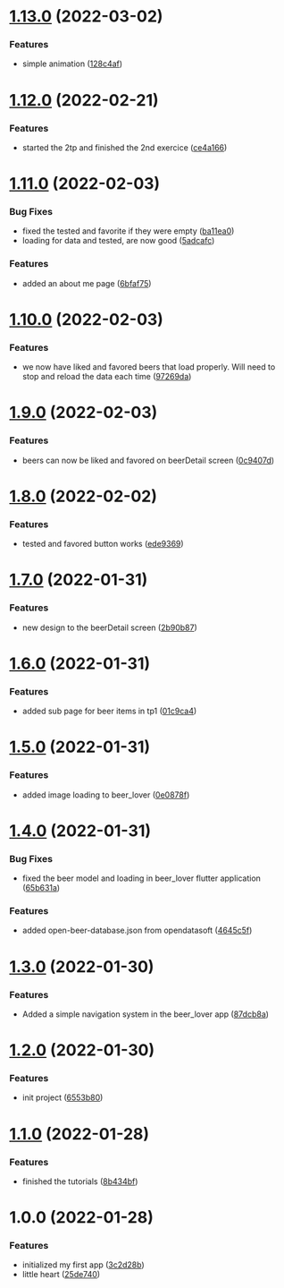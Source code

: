 # [1.13.0](https://github.com/LazyKeru/UV-AMSE-DWM/compare/v1.12.0...v1.13.0) (2022-03-02)


### Features

* simple animation ([128c4af](https://github.com/LazyKeru/UV-AMSE-DWM/commit/128c4af4466fdbbd782efc401e5aabebabb33969))

# [1.12.0](https://github.com/LazyKeru/UV-AMSE-DWM/compare/v1.11.0...v1.12.0) (2022-02-21)


### Features

* started the 2tp and finished the 2nd exercice ([ce4a166](https://github.com/LazyKeru/UV-AMSE-DWM/commit/ce4a1669996e03820d8ef3fec0a7ec3ef8f6fe5e))

# [1.11.0](https://github.com/LazyKeru/UV-AMSE-DWM/compare/v1.10.0...v1.11.0) (2022-02-03)


### Bug Fixes

* fixed the tested and favorite if they were empty ([ba11ea0](https://github.com/LazyKeru/UV-AMSE-DWM/commit/ba11ea08e81575216ad5cb286c7110d72dd23c93))
* loading for data and tested, are now good ([5adcafc](https://github.com/LazyKeru/UV-AMSE-DWM/commit/5adcafc181fb55cff52fd5424fd8585d3e074d79))


### Features

* added an about me page ([6bfaf75](https://github.com/LazyKeru/UV-AMSE-DWM/commit/6bfaf75c038173ee7bb1a6533ab0aa0b8495c88d))

# [1.10.0](https://github.com/LazyKeru/UV-AMSE-DWM/compare/v1.9.0...v1.10.0) (2022-02-03)


### Features

* we now have liked and favored beers that load properly. Will need to stop and reload the data each time ([97269da](https://github.com/LazyKeru/UV-AMSE-DWM/commit/97269da4d62e38212b222186d5e0a50946e9fee2))

# [1.9.0](https://github.com/LazyKeru/UV-AMSE-DWM/compare/v1.8.0...v1.9.0) (2022-02-03)


### Features

* beers can now be liked and favored on beerDetail screen ([0c9407d](https://github.com/LazyKeru/UV-AMSE-DWM/commit/0c9407d5c59c364a22024ded880ac8939f7c80dc))

# [1.8.0](https://github.com/LazyKeru/UV-AMSE-DWM/compare/v1.7.0...v1.8.0) (2022-02-02)


### Features

* tested and favored button works ([ede9369](https://github.com/LazyKeru/UV-AMSE-DWM/commit/ede9369fc5b4a70d0859dd218edbd0d86856ce3b))

# [1.7.0](https://github.com/LazyKeru/UV-AMSE-DWM/compare/v1.6.0...v1.7.0) (2022-01-31)


### Features

* new design to the beerDetail screen ([2b90b87](https://github.com/LazyKeru/UV-AMSE-DWM/commit/2b90b87af98cfa053617ce0f2f8642d0e2dc5acc))

# [1.6.0](https://github.com/LazyKeru/UV-AMSE-DWM/compare/v1.5.0...v1.6.0) (2022-01-31)


### Features

* added sub page for beer items in tp1 ([01c9ca4](https://github.com/LazyKeru/UV-AMSE-DWM/commit/01c9ca4d32ad470770ff01fb0bb98b348d28efb4))

# [1.5.0](https://github.com/LazyKeru/UV-AMSE-DWM/compare/v1.4.0...v1.5.0) (2022-01-31)


### Features

* added image loading to beer_lover ([0e0878f](https://github.com/LazyKeru/UV-AMSE-DWM/commit/0e0878fdc0d8ea17aa6cf3e4a0fe7710b94f11af))

# [1.4.0](https://github.com/LazyKeru/UV-AMSE-DWM/compare/v1.3.0...v1.4.0) (2022-01-31)


### Bug Fixes

* fixed the beer model and loading in beer_lover flutter application ([65b631a](https://github.com/LazyKeru/UV-AMSE-DWM/commit/65b631a54c01ce321d05e10c99901879bcdde058))


### Features

* added open-beer-database.json from opendatasoft ([4645c5f](https://github.com/LazyKeru/UV-AMSE-DWM/commit/4645c5f79d4a558cc2c78789da692b9709c28e22))

# [1.3.0](https://github.com/LazyKeru/UV-AMSE-DWM/compare/v1.2.0...v1.3.0) (2022-01-30)


### Features

* Added a simple navigation system in the beer_lover app ([87dcb8a](https://github.com/LazyKeru/UV-AMSE-DWM/commit/87dcb8a090af1bc7fed1e47c7dfa3f34e8361c71))

# [1.2.0](https://github.com/LazyKeru/UV-AMSE-DWM/compare/v1.1.0...v1.2.0) (2022-01-30)


### Features

* init project ([6553b80](https://github.com/LazyKeru/UV-AMSE-DWM/commit/6553b803fb7a0d2875be73852b57ef406317ef04))

# [1.1.0](https://github.com/LazyKeru/UV-AMSE-DWM/compare/v1.0.0...v1.1.0) (2022-01-28)


### Features

* finished the tutorials ([8b434bf](https://github.com/LazyKeru/UV-AMSE-DWM/commit/8b434bfa824bbc10104fbf04b17bcd6754094062))

# 1.0.0 (2022-01-28)


### Features

* initialized my first app ([3c2d28b](https://github.com/LazyKeru/UV-AMSE-DWM/commit/3c2d28b64662f52d2713450c5a1f8c5c0669ebf4))
* little heart ([25de740](https://github.com/LazyKeru/UV-AMSE-DWM/commit/25de740320b08791c802ebf60be37c02052babf1))
